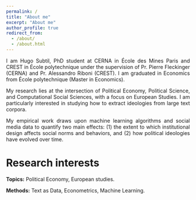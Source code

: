 ```yaml
---
permalink: /
title: "About me"
excerpt: "About me"
author_profile: true
redirect_from:
  - /about/
  - /about.html
---
```


<div style="text-align: justify;"> I am Hugo Subtil, PhD student at CERNA in École des Mines Paris and CREST in École polytechnique under the supervision of Pr. Pierre Fleckinger (CERNA) and Pr. Alessandro Riboni (CREST). I am graduated in Economics from École polytechnique (Master in Economics).<br/>

My research lies at the intersection of Political Economy, Political Science, and Computational Social Sciences, with a focus on European Studies. I am particularly interested in studying how to extract ideologies from large text corpora.<br/>

My empirical work draws upon machine learning algorithms and social media data to quantify two main effects: (1) the extent to which institutional design affects social norms and behaviors, and (2) how political ideologies have evolved over time.</div>


Research interests
======
  **Topics:** Political Economy, European studies.
  
  **Methods:** Text as Data, Econometrics, Machine Learning.
